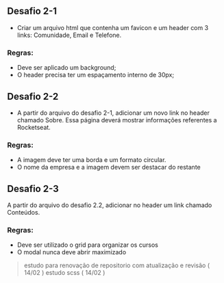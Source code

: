 ## Desafio 2-1

  - Criar um arquivo html que contenha um favicon e um header com 3 links: Comunidade, Email e Telefone.

### Regras:

- Deve ser aplicado um background;
- O header precisa ter um espaçamento interno de 30px;

## Desafio 2-2

- A partir do arquivo do desafio 2-1, adicionar um novo link no header chamado Sobre. Essa página deverá mostrar informações referentes a Rocketseat.


### Regras:

- A imagem deve ter uma borda e um formato circular.
- O nome da empresa e a imagem devem ser destacar do restante

## Desafio 2-3

A partir do arquivo do desafio 2.2, adicionar no header um link chamado Conteúdos.

### Regras:

- Deve ser utilizado o grid para organizar os cursos
- O modal nunca deve abrir maximizado


> estudo para renovação de repositorio com atualização e revisão ( 14/02 )
> estudo scss ( 14/02 )
